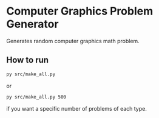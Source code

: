 # Computer Graphics Problem Generator

Generates random computer graphics math problem.

## How to run

```bash
py src/make_all.py
```

or

```bash
py src/make_all.py 500
```

if you want a specific number of problems of each type.
